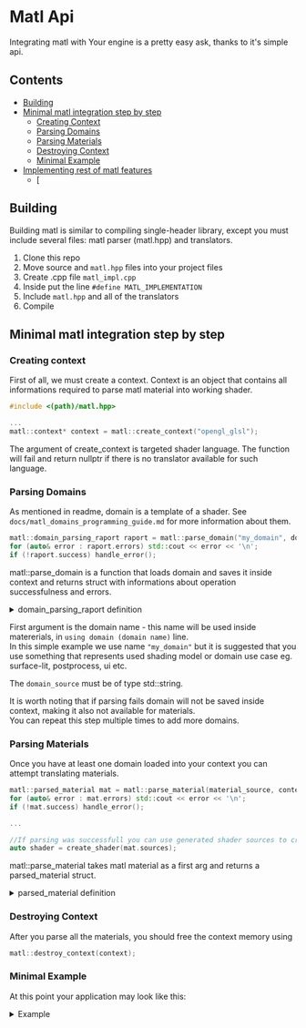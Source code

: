 # Matl Api
Integrating matl with Your engine is a pretty easy ask, thanks to it's simple api.

## Contents
- [Building](#Building)
- [Minimal matl integration step by step](#Minimal-matl-integration-step-by-step)
  - [Creating Context](#Creating-context)
  - [Parsing Domains](#Parsing-domains)
  - [Parsing Materials](#Creating-context)
  - [Destroying Context](#Destroying-Context)
  - [Minimal Example](#Minimal-Example)
- [Implementing rest of matl features](#Implementing-rest-of-matl-features)
  - [

## Building  
Building matl is similar to compiling single-header library, except you must include several files: matl parser (matl.hpp) and translators.

1. Clone this repo
2. Move source and ``matl.hpp`` files into your project files
3. Create .cpp file ``matl_impl.cpp``
4. Inside put the line ``#define MATL_IMPLEMENTATION``
5. Include ``matl.hpp`` and all of the translators
6. Compile
   
## Minimal matl integration step by step
### Creating context
First of all, we must create a context. Context is an object that contains all informations required to parse matl material into working shader.
```cpp
#include <(path)/matl.hpp>

...
matl::context* context = matl::create_context("opengl_glsl");
```
The argument of create_context is targeted shader language. The function will fail and return nullptr if there is no translator available for such language.

### Parsing Domains
As mentioned in readme, domain is a template of a shader. See ``docs/matl_domains_programming_guide.md`` for more information about them. 
```cpp
matl::domain_parsing_raport raport = matl::parse_domain("my_domain", domain_source, context);
for (auto& error : raport.errors) std::cout << error << '\n';
if (!raport.success) handle_error();
```
matl::parse_domain is a function that loads domain and saves it inside context and returns struct with informations about operation successfulness and errors.
<details>
  <summary>domain_parsing_raport definition</summary>

```cpp
struct domain_parsing_raport
{
    //Whether parsing was successful and there are no errors
    bool success = false;

    //Parsing errors
    std::list<std::string> errors;
};
```
  
</details>
  
First argument is the domain name - this name will be used inside matererials, in ``using domain (domain name)`` line.  
In this simple example we use name ``"my_domain"`` but it is suggested that you use something that represents used shading model or domain use case eg. surface-lit, postprocess, ui etc.   
  
The ``domain_source`` must be of type std::string.

It is worth noting that if parsing fails domain will not be saved inside context, making it also not available for materials.  
You can repeat this step multiple times to add more domains.

### Parsing Materials
Once you have at least one domain loaded into your context you can attempt translating materials.
```cpp
matl::parsed_material mat = matl::parse_material(material_source, context);
for (auto& error : mat.errors) std::cout << error << '\n';
if (!mat.success) handle_error();

...

//If parsing was successfull you can use generated shader sources to create a shader on the gpu
auto shader = create_shader(mat.sources);
```
matl::parse_material takes matl material as a first arg and returns a parsed_material struct.

<details>
<summary>parsed_material definition</summary>

```cpp
struct parsed_material
{
    //Whether parsing was successful and there are no errors
    bool success = false;

    //Shader code in target language
    std::list<std::string> sources;

    //Parsing errors
    std::list<std::string> errors;

    struct parameter
    {
        std::string name;

        enum class type : uint8_t
        {
            boolean,
            scalar,
            vector2,
            vector3,
            vector4,
            texture
        } type;

        std::list<float> numeric_default_value;
        std::string		 texture_default_value;
    };

    //Parameters (directx constants, opengl uniforms ...) generated by material
    std::list<parameter> parameters;
};
```

</details>

### Destroying Context
After you parse all the materials, you should free the context memory using
```cpp
matl::destroy_context(context);
```

### Minimal Example
At this point your application may look like this:
  
<details>
  <summary>Example</summary>

matl_impl.cpp  
```cpp
#define MATL_IMPLEMENTATION
#include "include/matl/matl.hpp"
#include "include/matl/matl_glsl.hpp"
```

main.cpp  
```cpp
#include <iostream>
#include <fstream>

#include "include/matl/matl.hpp"

std::string get_file(const std::string& file_name)
{
    std::fstream t(file_name);

    t.seekg(0, std::ios::end);
    size_t size = t.tellg();
    auto source = std::string(size, ' ');
    t.seekg(0);
    t.read(&source[0], size);

    t.close();

    return source;
}

std::string save_to_file(std::string filename, std::list<std::string>& sources)
{
    std::ofstream content;
    content.open(filename);
    for (auto& source : sources)
	content << source;

    content.close();
}

int main()
{
    //Create context
    auto context = matl::create_context("opengl_glsl");

    //Parse Domain
    matl::domain_parsing_raport dpr = matl::parse_domain("my_domain", get_file("domain.glsl"), context);

    //Parse Material
    matl::parsed_material pm = matl::parse_material(get_file("material.matl"), context);

    //Print Errors
    std::cout << "Domain Errors\n";
    for (auto& err : dpr.errors)
	std::cout << err << '\n';

    std::cout << "Material Errors\n";
    for (auto& error : pm.errors)
	std::cout << error << "\n";

    save_to_file("result_shader.glsl", pm.sources);

    matl::destroy_context(context);
}
```
</details>

















